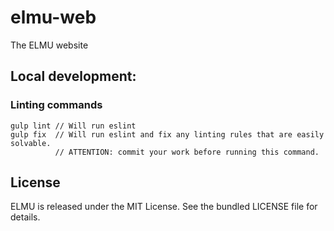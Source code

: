 # elmu-web

The ELMU website

## Local development:

### Linting commands

~~~
gulp lint // Will run eslint
gulp fix  // Will run eslint and fix any linting rules that are easily solvable.
          // ATTENTION: commit your work before running this command.
~~~

## License

ELMU is released under the MIT License. See the bundled LICENSE file for details.
